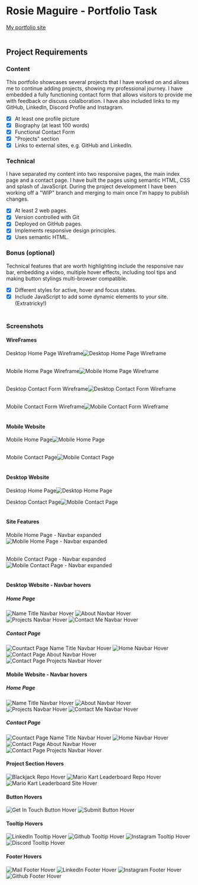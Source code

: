 # Rosie Maguire - Portfolio Task
[My portfolio site](https://rosiemaguire.github.io/Portfolio_Project/)
<br><br>

## Project Requirements

### Content
This portfolio showcases several projects that I have worked on and allows me to continue adding projects, showing my professional journey. I have embedded a fully functioning contact form that allows visitors to provide me with feedback or discuss colalboration. I have also included links to my GitHub, LinkedIn, Discord Profile and Instagram. 
- [x] At least one profile picture
- [x] Biography (at least 100 words)
- [x] Functional Contact Form
- [x] "Projects" section
- [x] Links to external sites, e.g. GitHub and LinkedIn.

### Technical
I have separated my content into two responsive pages, the main index page and a contact page. I have built the pages using semantic HTML, CSS and splash of JavaScript. During the project development I have been working off a "WIP" branch and merging to main once I'm happy to publish changes.
- [x] At least 2 web pages.
- [x] Version controlled with Git
- [x] Deployed on GitHub pages.
- [x] Implements responsive design principles.
- [x] Uses semantic HTML.
### Bonus (optional)
Technical features that are worth highlighting include the responsive nav bar, embedding a video, multiple hover effects, including tool tips and making button stylings multi-browser compatible. 
- [x] Different styles for active, hover and focus states.
- [x] Include JavaScript to add some dynamic elements to your site. (Extratricky!)

### <br>Screenshots
#### WireFrames
 Desktop Home Page Wireframe![Desktop Home Page Wireframe](images/README_images/Desktop_Home_Page_Wireframe.png)

<br>Mobile Home Page Wireframe![Mobile Home Page Wireframe](images/README_images/Mobile_Home_Page_Wireframe.png)

<br>Desktop Contact Form Wireframe![Desktop Contact Form Wireframe](images/README_images/Desktop_Contact_Form_Wireframe.png)

<br>Mobile Contact Form Wireframe![Mobile Contact Form Wireframe](images/README_images/Mobile_Contact_Form_Wireframe.png)

#### <br>Mobile Website
Mobile Home Page![Mobile Home Page](images/README_images/Portfolio_Mobile_Website1.png)

<br>Mobile Contact Page![Mobile Contact Page](images/README_images/Contact_Form_Mobile_Website1.png)

#### <br>Desktop Website
Desktop Home Page![Desktop Home Page](images/README_images/Portfolio_Desktop_Website.png)

Desktop Contact Page![Mobile Contact Page](images/README_images/Contact_Form_Desktop_Website.png)


#### <br>Site Features
Mobile Home Page - Navbar expanded![Mobile Home Page - Navbar expanded](images/README_images/Portfolio_Mobile_Website2.png)

<br>Mobile Contact Page - Navbar expanded![Mobile Contact Page - Navbar expanded](images/README_images/Contact_Form_Mobile_Website2.png)

#### <br>Desktop Website - Navbar hovers
##### Home Page
![Name Title Navbar Hover](images/README_images/Nametitle_navbar_hover.png)
![About Navbar Hover](images/README_images/About_Navbar_Hover.png)
![Projects Navbar Hover](images/README_images/Projects_Navbar_Hover.png)
![Contact Me Navbar Hover](images/README_images/Contact_Me_Navbar_Hover.png)
##### Contact Page
![Countact Page Name Title Navbar Hover](images/README_images/Nametitle_navbar_hover2.png)
![Home Navbar Hover](images/README_images/Home_Navbar_Hover.png)
![Contact Page About Navbar Hover](images/README_images/About_Navbar_Hover2.png)
![Contact Page Projects Navbar Hover](images/README_images/Projects_Navbar_Hover2.png)
#### Mobile Website - Navbar hovers
##### Home Page
![Name Title Navbar Hover](images/README_images/Mobile_Navbar_Hover1.png)
![About Navbar Hover](images/README_images/Mobile_Navbar_Hover2.png)
![Projects Navbar Hover](images/README_images/Mobile_Navbar_Hover3.png)
![Contact Me Navbar Hover](images/README_images/Mobile_Navbar_Hover4.png)
##### Contact Page
![Countact Page Name Title Navbar Hover](images/README_images/Mobile_Navbar_Hover5.png)
![Home Navbar Hover](images/README_images/Mobile_Navbar_Hover6.png)
![Contact Page About Navbar Hover](images/README_images/Mobile_Navbar_Hover7.png)
![Contact Page Projects Navbar Hover](images/README_images/Mobile_Navbar_Hover8.png)

#### Project Section Hovers
![Blackjack Repo Hover](images/README_images/project_repo_hover1.png)
![Mario Kart Leaderboard Repo Hover](images/README_images/project_repo_hover2.png)
![Mario Kart Leaderboard Site Hover](images/README_images/project_site_hover.png)
#### Button Hovers
![Get In Touch Button Hover](images/README_images/Get_in_touch_btn_hover.png)
![Submit Button Hover](images/README_images/Submit_btn_hover.png)
#### Tooltip Hovers
![LinkedIn Tooltip Hover](images/README_images/Tooltip_Hover1.png)
![Github Tooltip Hover](images/README_images/Tooltip_Hover2.png)
![Instagram Tooltip Hover](images/README_images/Tooltip_Hover3.png)
![Discord Tooltip Hover](images/README_images/Tooltip_Hover4.png)
#### Footer Hovers
![Mail Footer Hover](images/README_images/Mail_Footer_Hover.png)
![LinkedIn Footer Hover](images/README_images/LinkedIn_Footer_Hover.png)
![Instagram Footer Hover](images/README_images/instagram_Footer_Hover.png)
![Github Footer Hover](images/README_images/Github_Footer_Hover.png)